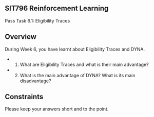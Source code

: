 ## SIT796 Reinforcement Learning

Pass Task 6.1: Eligibility Traces

## Overview

During Week 6, you have learnt about Eligibility Traces and DYNA.

- 1. What are Eligibility Traces and what is their main advantage?
- 2. What is the main advantage of DYNA? What is its main disadvantage?

## Constraints

Please keep your answers short and to the point.

<!-- image -->